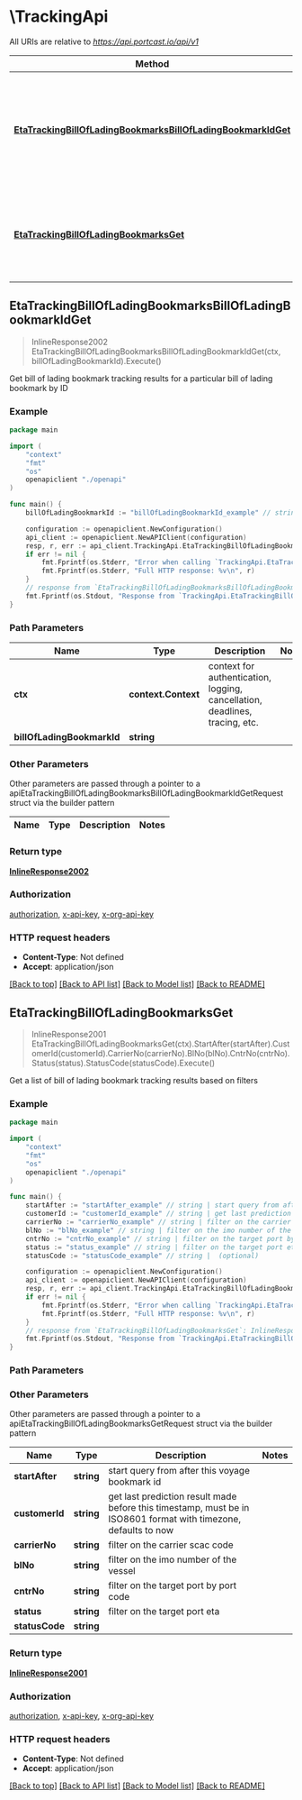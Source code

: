 # \TrackingApi

All URIs are relative to *https://api.portcast.io/api/v1*

Method | HTTP request | Description
------------- | ------------- | -------------
[**EtaTrackingBillOfLadingBookmarksBillOfLadingBookmarkIdGet**](TrackingApi.md#EtaTrackingBillOfLadingBookmarksBillOfLadingBookmarkIdGet) | **Get** /eta/tracking/bill-of-lading-bookmarks/{bill_of_lading_bookmark_id} | Get bill of lading bookmark tracking results for a particular bill of lading bookmark by ID
[**EtaTrackingBillOfLadingBookmarksGet**](TrackingApi.md#EtaTrackingBillOfLadingBookmarksGet) | **Get** /eta/tracking/bill-of-lading-bookmarks | Get a list of bill of lading bookmark tracking results based on filters



## EtaTrackingBillOfLadingBookmarksBillOfLadingBookmarkIdGet

> InlineResponse2002 EtaTrackingBillOfLadingBookmarksBillOfLadingBookmarkIdGet(ctx, billOfLadingBookmarkId).Execute()

Get bill of lading bookmark tracking results for a particular bill of lading bookmark by ID



### Example

```go
package main

import (
    "context"
    "fmt"
    "os"
    openapiclient "./openapi"
)

func main() {
    billOfLadingBookmarkId := "billOfLadingBookmarkId_example" // string | 

    configuration := openapiclient.NewConfiguration()
    api_client := openapiclient.NewAPIClient(configuration)
    resp, r, err := api_client.TrackingApi.EtaTrackingBillOfLadingBookmarksBillOfLadingBookmarkIdGet(context.Background(), billOfLadingBookmarkId).Execute()
    if err != nil {
        fmt.Fprintf(os.Stderr, "Error when calling `TrackingApi.EtaTrackingBillOfLadingBookmarksBillOfLadingBookmarkIdGet``: %v\n", err)
        fmt.Fprintf(os.Stderr, "Full HTTP response: %v\n", r)
    }
    // response from `EtaTrackingBillOfLadingBookmarksBillOfLadingBookmarkIdGet`: InlineResponse2002
    fmt.Fprintf(os.Stdout, "Response from `TrackingApi.EtaTrackingBillOfLadingBookmarksBillOfLadingBookmarkIdGet`: %v\n", resp)
}
```

### Path Parameters


Name | Type | Description  | Notes
------------- | ------------- | ------------- | -------------
**ctx** | **context.Context** | context for authentication, logging, cancellation, deadlines, tracing, etc.
**billOfLadingBookmarkId** | **string** |  | 

### Other Parameters

Other parameters are passed through a pointer to a apiEtaTrackingBillOfLadingBookmarksBillOfLadingBookmarkIdGetRequest struct via the builder pattern


Name | Type | Description  | Notes
------------- | ------------- | ------------- | -------------


### Return type

[**InlineResponse2002**](InlineResponse2002.md)

### Authorization

[authorization](../README.md#authorization), [x-api-key](../README.md#x-api-key), [x-org-api-key](../README.md#x-org-api-key)

### HTTP request headers

- **Content-Type**: Not defined
- **Accept**: application/json

[[Back to top]](#) [[Back to API list]](../README.md#documentation-for-api-endpoints)
[[Back to Model list]](../README.md#documentation-for-models)
[[Back to README]](../README.md)


## EtaTrackingBillOfLadingBookmarksGet

> InlineResponse2001 EtaTrackingBillOfLadingBookmarksGet(ctx).StartAfter(startAfter).CustomerId(customerId).CarrierNo(carrierNo).BlNo(blNo).CntrNo(cntrNo).Status(status).StatusCode(statusCode).Execute()

Get a list of bill of lading bookmark tracking results based on filters



### Example

```go
package main

import (
    "context"
    "fmt"
    "os"
    openapiclient "./openapi"
)

func main() {
    startAfter := "startAfter_example" // string | start query from after this voyage bookmark id (optional)
    customerId := "customerId_example" // string | get last prediction result made before this timestamp, must be in ISO8601 format with timezone, defaults to now (optional)
    carrierNo := "carrierNo_example" // string | filter on the carrier scac code (optional)
    blNo := "blNo_example" // string | filter on the imo number of the vessel (optional)
    cntrNo := "cntrNo_example" // string | filter on the target port by port code (optional)
    status := "status_example" // string | filter on the target port eta (optional)
    statusCode := "statusCode_example" // string |  (optional)

    configuration := openapiclient.NewConfiguration()
    api_client := openapiclient.NewAPIClient(configuration)
    resp, r, err := api_client.TrackingApi.EtaTrackingBillOfLadingBookmarksGet(context.Background()).StartAfter(startAfter).CustomerId(customerId).CarrierNo(carrierNo).BlNo(blNo).CntrNo(cntrNo).Status(status).StatusCode(statusCode).Execute()
    if err != nil {
        fmt.Fprintf(os.Stderr, "Error when calling `TrackingApi.EtaTrackingBillOfLadingBookmarksGet``: %v\n", err)
        fmt.Fprintf(os.Stderr, "Full HTTP response: %v\n", r)
    }
    // response from `EtaTrackingBillOfLadingBookmarksGet`: InlineResponse2001
    fmt.Fprintf(os.Stdout, "Response from `TrackingApi.EtaTrackingBillOfLadingBookmarksGet`: %v\n", resp)
}
```

### Path Parameters



### Other Parameters

Other parameters are passed through a pointer to a apiEtaTrackingBillOfLadingBookmarksGetRequest struct via the builder pattern


Name | Type | Description  | Notes
------------- | ------------- | ------------- | -------------
 **startAfter** | **string** | start query from after this voyage bookmark id | 
 **customerId** | **string** | get last prediction result made before this timestamp, must be in ISO8601 format with timezone, defaults to now | 
 **carrierNo** | **string** | filter on the carrier scac code | 
 **blNo** | **string** | filter on the imo number of the vessel | 
 **cntrNo** | **string** | filter on the target port by port code | 
 **status** | **string** | filter on the target port eta | 
 **statusCode** | **string** |  | 

### Return type

[**InlineResponse2001**](InlineResponse2001.md)

### Authorization

[authorization](../README.md#authorization), [x-api-key](../README.md#x-api-key), [x-org-api-key](../README.md#x-org-api-key)

### HTTP request headers

- **Content-Type**: Not defined
- **Accept**: application/json

[[Back to top]](#) [[Back to API list]](../README.md#documentation-for-api-endpoints)
[[Back to Model list]](../README.md#documentation-for-models)
[[Back to README]](../README.md)

